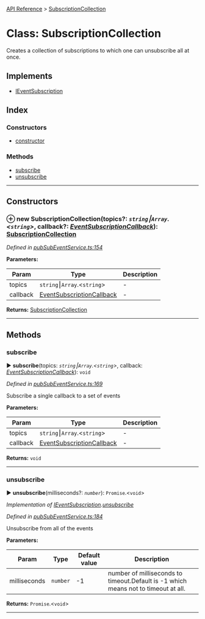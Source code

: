 [API Reference](../README.md) > [SubscriptionCollection](../classes/SubscriptionCollection.md)



# Class: SubscriptionCollection


Creates a collection of subscriptions to which one can unsubscribe all at once.

## Implements

* [IEventSubscription](../interfaces/IEventSubscription.md)

## Index

### Constructors

* [constructor](SubscriptionCollection.md#constructor)


### Methods

* [subscribe](SubscriptionCollection.md#subscribe)
* [unsubscribe](SubscriptionCollection.md#unsubscribe)



---
## Constructors
<a id="constructor"></a>


### ⊕ **new SubscriptionCollection**(topics?: *`string`⎮`Array`.<`string`>*, callback?: *[EventSubscriptionCallback](../#EventSubscriptionCallback)*): [SubscriptionCollection](SubscriptionCollection.md)


*Defined in [pubSubEventService.ts:154](https://github.com/daostack/arc.js/blob/f343aa24/lib/pubSubEventService.ts#L154)*



**Parameters:**

| Param | Type | Description |
| ------ | ------ | ------ |
| topics | `string`⎮`Array`.<`string`>   |  - |
| callback | [EventSubscriptionCallback](../#EventSubscriptionCallback)   |  - |





**Returns:** [SubscriptionCollection](SubscriptionCollection.md)

---


## Methods
<a id="subscribe"></a>

###  subscribe

► **subscribe**(topics: *`string`⎮`Array`.<`string`>*, callback: *[EventSubscriptionCallback](../#EventSubscriptionCallback)*): `void`



*Defined in [pubSubEventService.ts:169](https://github.com/daostack/arc.js/blob/f343aa24/lib/pubSubEventService.ts#L169)*



Subscribe a single callback to a set of events


**Parameters:**

| Param | Type | Description |
| ------ | ------ | ------ |
| topics | `string`⎮`Array`.<`string`>   |  - |
| callback | [EventSubscriptionCallback](../#EventSubscriptionCallback)   |  - |





**Returns:** `void`





___

<a id="unsubscribe"></a>

###  unsubscribe

► **unsubscribe**(milliseconds?: *`number`*): `Promise`.<`void`>



*Implementation of [IEventSubscription](../interfaces/IEventSubscription.md).[unsubscribe](../interfaces/IEventSubscription.md#unsubscribe)*

*Defined in [pubSubEventService.ts:184](https://github.com/daostack/arc.js/blob/f343aa24/lib/pubSubEventService.ts#L184)*



Unsubscribe from all of the events


**Parameters:**

| Param | Type | Default value | Description |
| ------ | ------ | ------ | ------ |
| milliseconds | `number`  |  -1 |   number of milliseconds to timeout.Default is -1 which means not to timeout at all. |





**Returns:** `Promise`.<`void`>





___


